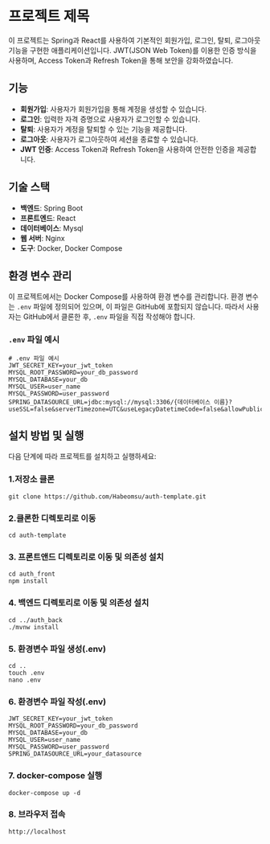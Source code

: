 # 프로젝트 제목

이 프로젝트는 Spring과 React를 사용하여 기본적인 회원가입, 로그인, 탈퇴, 로그아웃 기능을 구현한 애플리케이션입니다. JWT(JSON Web Token)를 이용한 인증 방식을 사용하며, Access Token과 Refresh Token을 통해 보안을 강화하였습니다.

## 기능

- **회원가입**: 사용자가 회원가입을 통해 계정을 생성할 수 있습니다.
- **로그인**: 입력한 자격 증명으로 사용자가 로그인할 수 있습니다.
- **탈퇴**: 사용자가 계정을 탈퇴할 수 있는 기능을 제공합니다.
- **로그아웃**: 사용자가 로그아웃하여 세션을 종료할 수 있습니다.
- **JWT 인증**: Access Token과 Refresh Token을 사용하여 안전한 인증을 제공합니다.

## 기술 스택

- **백엔드**: Spring Boot
- **프론트엔드**: React
- **데이터베이스**: Mysql
- **웹 서버**: Nginx
- **도구**: Docker, Docker Compose

## 환경 변수 관리

이 프로젝트에서는 Docker Compose를 사용하여 환경 변수를 관리합니다. 환경 변수는 `.env` 파일에 정의되어 있으며, 이 파일은 GitHub에 포함되지 않습니다. 따라서 사용자는 GitHub에서 클론한 후, `.env` 파일을 직접 작성해야 합니다.

### `.env` 파일 예시

```env
# .env 파일 예시
JWT_SECRET_KEY=your_jwt_token
MYSQL_ROOT_PASSWORD=your_db_password
MYSQL_DATABASE=your_db
MYSQL_USER=user_name
MYSQL_PASSWORD=user_password
SPRING_DATASOURCE_URL=jdbc:mysql://mysql:3306/{데이터베이스 이름}?useSSL=false&serverTimezone=UTC&useLegacyDatetimeCode=false&allowPublicKeyRetrieval=true
```

## 설치 방법 및 실행

다음 단계에 따라 프로젝트를 설치하고 실행하세요:

### 1.저장소 클론

```1.
git clone https://github.com/Habeomsu/auth-template.git
```

### 2.클론한 디렉토리로 이동

```2.
cd auth-template
```

### 3. 프론트앤드 디렉토리로 이동 및 의존성 설치

```3.
cd auth_front
npm install
```

### 4. 백엔드 디렉토리로 이동 및 의존성 설치

```4.
cd ../auth_back
./mvnw install
```

### 5. 환경변수 파일 생성(.env)

```5.
cd ..
touch .env
nano .env
```

### 6. 환경변수 파일 작성(.env)

```6.
JWT_SECRET_KEY=your_jwt_token
MYSQL_ROOT_PASSWORD=your_db_password
MYSQL_DATABASE=your_db
MYSQL_USER=user_name
MYSQL_PASSWORD=user_password
SPRING_DATASOURCE_URL=your_datasource
```

### 7. docker-compose 실행

```7.
docker-compose up -d
```

### 8. 브라우저 접속

```8.
http://localhost
```
